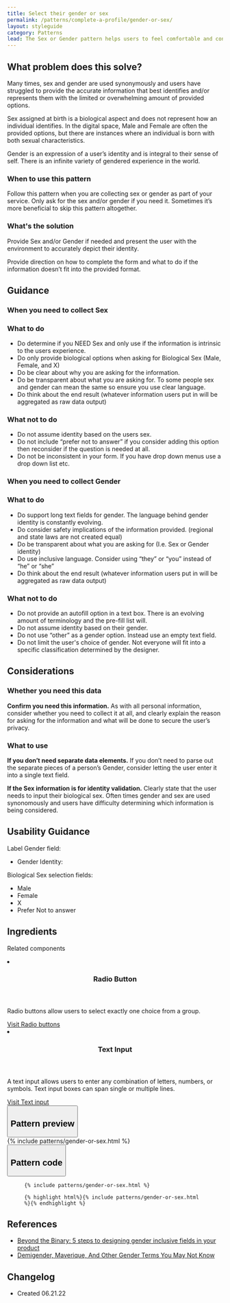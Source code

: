 ```yaml
---
title: Select their gender or sex
permalink: /patterns/complete-a-profile/gender-or-sex/
layout: styleguide
category: Patterns
lead: The Sex or Gender pattern helps users to feel comfortable and confident that their information is being used to identify them the way they choose or in a manner that will assist the user.
---
```


## What problem does this solve?
Many times, sex and gender are used synonymously and users have struggled to provide the accurate information that best identifies and/or represents them with the limited or overwhelming amount of provided options.

Sex assigned at birth is a biological aspect and does not represent how an individual identifies. In the digital space, Male and Female are often the provided options, but there are instances where an individual is born with both sexual characteristics. 

Gender is an expression of a user’s identity and is integral to their sense of self. There is an infinite variety of gendered experience in the world.
 
### When to use this pattern 
Follow this pattern when you are collecting sex or gender as part of your service. Only ask for the sex and/or gender if you need it. Sometimes it’s more beneficial to skip this pattern altogether.

### What's the solution
Provide Sex and/or Gender if needed and present the user with the environment to accurately depict their identity. 

Provide direction on how to complete the form and what to do if the information doesn’t fit into the provided format.

## Guidance
### When you need to collect Sex

<div class="grid-row grid-gap-3">
  <div class="tablet:grid-col-5">
    <div class="do-dont">
      <div class="do-dont__do">
      <h3 class="do-dont__heading">What to do</h3>
        <div class="do-dont__content">
          <ul>
            <li>Do determine if you NEED Sex and only use if the information is intrinsic to the users experience.</li>
            <li>Do only provide biological options when asking for Biological Sex (Male, Female, and X)</li>
            <li>Do be clear about why you are asking for the information.</li>
            <li>Do be transparent about what you are asking for. To some people sex and gender can mean the same so ensure you use clear language.</li>
            <li>Do think about the end result (whatever information users put in will be aggregated as raw data output)</li>
          </ul> 
        </div>
      </div>
    </div>
  </div>
  <div class="tablet:grid-col-5">
    <div class="do-dont__dont">
    <h3 class="do-dont__heading">What not to do</h3>
      <div class="do-dont__content">
          <ul>
            <li>Do not assume identity based on the users sex.</li>
            <li>Do not include “prefer not to answer” if you consider adding this option then reconsider if the question is needed at all.</li>
            <li>Do not be inconsistent in your form. If you have drop down menus use a drop down list etc. </li>
          </ul>
      </div>
    </div>
  </div>
</div>

### When you need to collect Gender

<div class="grid-row grid-gap-3">
  <div class="tablet:grid-col-5">
    <div class="do-dont">
      <div class="do-dont__do">
      <h3 class="do-dont__heading">What to do</h3>
        <div class="do-dont__content">
          <ul>
            <li>Do support long text fields for gender. The language behind gender identity is constantly evolving.</li>
            <li>Do consider safety implications of the information provided. (regional and state laws are not created equal)</li>
            <li>Do be transparent about what you are asking for (I.e. Sex or Gender identity)</li>
            <li>Do use inclusive language. Consider using “they” or “you” instead of “he” or “she”</li>
            <li>Do think about the end result (whatever information users put in will be aggregated as raw data output)</li>
          </ul> 
        </div>
      </div>
    </div>
  </div>
  <div class="tablet:grid-col-5">
    <div class="do-dont__dont">
    <h3 class="do-dont__heading">What not to do</h3>
      <div class="do-dont__content">
          <ul>
            <li>Do not provide an autofill option in a text box. There is an evolving amount of terminology and the pre-fill list will. </li>
            <li>Do not assume identity based on their gender.</li>
            <li>Do not use “other” as a gender option. Instead use an empty text field.</li>
            <li>Do not limit the user's choice of gender. Not everyone will fit into a specific classification determined by the designer.</li>
          </ul>
      </div>
    </div>
  </div>
</div>

## Considerations
### Whether you need this data
<b>Confirm you need this information.</b> As with all personal information, consider whether you need to collect it at all, and clearly explain the reason for asking for the information and what will be done to secure the user’s privacy.

### What to use 
<b>If you don’t need separate data elements.</b> If you don’t need to parse out the separate pieces of a person’s Gender, consider letting the user enter it into a single text field.

<b>If the Sex information is for identity validation.</b> Clearly state that the user needs to input their biological sex. Often times gender and sex are used synonomously and users have difficulty determining which information  is being considered.

## Usability Guidance

Label Gender field:
- Gender Identity:

Biological Sex selection fields:
- Male
- Female
- X
- Prefer Not to answer 

## Ingredients
Related components

<div class="usa-card-group flex-row margin-top-2">
  <li
  class="usa-card site-component-card grid-col-4 tablet:grid-col-4 margin-bottom-2"
  role="region"
  aria-atomic="true"
  aria-label="Visit Toggle"
  data-meta="Visit Toggle">
    <div class="usa-card__container">
      <header class="usa-card__header">
        <h3 class="usa-card__heading font-lang-lg">Radio Button</h3>
      </header>
      <div class="usa-card__body font-lang-sm">
        <p>Radio buttons allow users to select exactly one choice from a group.</p>
        <a href="/components/radio-buttons/">Visit Radio buttons</a>
      </div>
    </div>
  </li>
  <li
  class="usa-card site-component-card grid-col-4 tablet:grid-col-4 margin-bottom-2"
  role="region"
  aria-atomic="true"
  aria-label="Visit Toggle"
  data-meta="Visit Toggle">
    <div class="usa-card__container">
      <header class="usa-card__header">
        <h3 class="usa-card__heading font-lang-lg">Text Input</h3>
      </header>
      <div class="usa-card__body font-lang-sm">
        <p>A text input allows users to enter any combination of letters, numbers, or symbols. Text input boxes can span single or multiple lines.</p>
        <a href="/components/text-input/">Visit Text input</a>
      </div>
    </div>
  </li>
</div>

<div class="usa-accordion usa-accordion--bordered site-accordion-code site-component-preview">
  <button class="usa-accordion__button" aria-controls="accordion-preview" aria-expanded="true"><h2 id="pattern-preview">Pattern preview</h2></button>
  <div id="accordion-preview" class="usa-accordion__content">
    {% include patterns/gender-or-sex.html %}
  </div>
</div>
<div class="usa-accordion usa-accordion--bordered site-accordion-code site-component-preview">
  <button class="usa-accordion__button" aria-controls="accordion-code" aria-expanded="false"><h2 id="pattern-code">Pattern code</h2></button>
  <div id="accordion-code" class="usa-accordion__content highlight-code">
    <div class="usa-sr-only">
      <figure class="highlight"><pre><code class="language-html" data-lang="html">{% include patterns/gender-or-sex.html %}</code></pre></figure>
    </div>
    <figure class="highlight"><pre><code class="language-html" data-lang="html">{% highlight html%}{% include patterns/gender-or-sex.html %}{% endhighlight %}</code></pre></figure>
  </div>
</div>

## References
- <a href="https://uxdesign.cc/beyond-the-binary-5-steps-to-designing-gender-inclusive-fields-in-your-product-ff9230337b4f">Beyond the Binary: 5 steps to designing gender inclusive fields in your product</a>
- <a href="https://www.dictionary.com/e/gender-terms-you-may-not-know/">Demigender, Maverique, And Other Gender Terms You May Not Know</a>

## Changelog
- Created 06.21.22